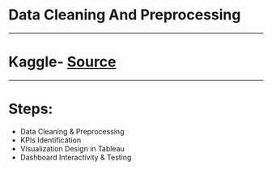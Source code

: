 # Data Cleaning And Preprocessing
---
# Kaggle- [Source](https://www.kaggle.com/datasets/atharvaarya25/financials/data)
---
# Steps:
- Data Cleaning & Preprocessing
- KPIs Identification
- Visualization Design in Tableau
- Dashboard Interactivity & Testing
